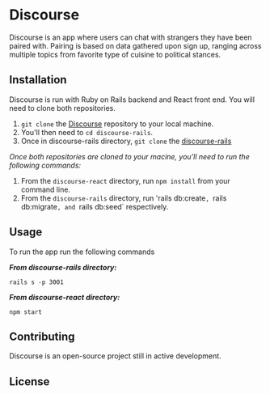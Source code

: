 # Discourse

Discourse is an app where users can chat with strangers they have been paired with. Pairing is based on data gathered upon sign up, ranging across multiple topics from favorite type of cuisine to political stances.

## Installation

Discourse is run with Ruby on Rails backend and React front end. You will need to clone both repositories.

1. `git clone` the [Discourse](https://github.com/jpersons24/discourse) repository to your local machine.
2. You'll then need to `cd discourse-rails`.
3. Once in discourse-rails directory, `git clone` the [discourse-rails](https://github.com/jpersons24/discourse-rails/tree/master)

*Once both repositories are cloned to your macine, you'll need to run the following commands:*
1. From the `discourse-react` directory, run `npm install` from your command line.
2. From the `discourse-rails` directory, run 'rails db:create`, `rails db:migrate`, and `rails db:seed` respectively.


## Usage

To run the app run the following commands

***From discourse-rails directory:***

   `rails s -p 3001`

***From discourse-react directory:***

   `npm start`



## Contributing

Discourse is an open-source project still in active development. 



## License

